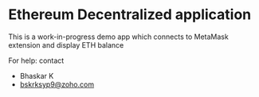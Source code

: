 # Ethereum Decentralized application
This is a work-in-progress demo app which connects to MetaMask extension and display ETH balance




For help: contact

- Bhaskar K
- bskrksyp9@zoho.com

